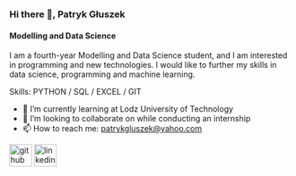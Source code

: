 ### Hi there 👋, Patryk Głuszek
#### Modelling and Data Science
I am a fourth-year Modelling and Data Science student, and I am interested in programming and new technologies. I would like to further my skills in data science, programming and machine learning.

Skills: PYTHON / SQL / EXCEL / GIT

- 🌱 I’m currently learning at Lodz University of Technology 
- 👯 I’m looking to collaborate on while conducting an internship 
- 📫 How to reach me: patrykgluszek@yahoo.com 


[<img src='https://cdn.jsdelivr.net/npm/simple-icons@3.0.1/icons/github.svg' alt='github' height='40'>](https://github.com/PatrykGluszekDS)  [<img src='https://cdn.jsdelivr.net/npm/simple-icons@3.0.1/icons/linkedin.svg' alt='linkedin' height='40'>](https://www.linkedin.com/in/patryk-głuszek/)  
